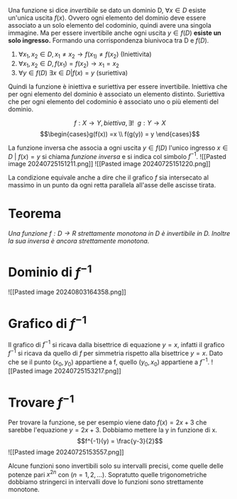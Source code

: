 Una funzione si dice *invertibile* se dato un dominio D, $\forall x \in D$ esiste un'unica uscita $f(x)$. Ovvero ogni elemento del dominio deve essere associato a un solo elemento del codominio, quindi avere una singola immagine. Ma per essere invertibile anche ogni uscita $y \in f(D)$ **esiste un solo ingresso.** Formando una corrispondenza biunivoca tra D e $f(D)$.

1. $\forall x_{1},x_{2}\in D, x_{1} \not = x_{2} \to f(x_{1)}\not = f(x_{2})$ (Iniettivita)
2. $\forall x_{1},x_{2}\in D, f(x_{1}) = f(x_{2}) \to x_{1}=x_{2}$
3. $\forall y \in f(D) \ \exists x \in D | f(x) = y$ (suriettiva)

Quindi la funzione è iniettiva e suriettiva per essere invertibile.
Iniettiva che per ogni elemento del dominio è associato un elemento distinto.
Suriettiva che per ogni elemento del codominio è associato uno o più elementi del dominio.

$$f:X \to Y, biettiva, \exists! \ \ g:Y\to X$$
$$\begin{cases}g(f(x)) =x \\
f(g(y)) = y
\end{cases}$$

La funzione inversa che associa a ogni uscita $y \in f(D)$ l'unico ingresso $x \in D \ | \ f(x) = y$ si chiama *funzione inversa* e si indica col simbolo $f^{-1}$.
![[Pasted image 20240725151211.png]]
![[Pasted image 20240725151220.png]]

La condizione equivale anche a dire che il grafico $f$ sia intersecato al massimo in un punto da ogni retta parallela all'asse delle ascisse tirata.


# Teorema
*Una funzione $f:D \to R$ strettamente monotona in D è invertibile in D. Inoltre la sua inversa è ancora strettamente monotona.*



# Dominio di $f^{-1}$

![[Pasted image 20240803164358.png]]


# Grafico di $f^{-1}$

Il grafico di $f^{-1}$ si ricava dalla bisettrice di equazione $y =x$, infatti il grafico $f^{-1}$ si ricava da quello di $f$ per simmetria rispetto alla bisettrice $y = x$. Dato che se il punto $(x_0,y_0)$ appartiene a f, quello $(y_0,x_0)$ appartiene a $f^{-1}$.
![[Pasted image 20240725153217.png]]


# Trovare $f^{-1}$
Per trovare la funzione, se per esempio viene dato $f(x) = 2x +3$ che sarebbe l'equazione $y = 2x +3$. Dobbiamo mettere la y in funzione di x.
$$f^{-1}(y) = \frac{y-3}{2}$$
![[Pasted image 20240725153557.png]]

Alcune funzioni sono invertibili solo su intervalli precisi, come quelle delle potenze pari $x^{2n}$ con $(n = 1,2,...)$.
Sopratutto quelle trigonometriche dobbiamo stringerci in intervalli dove lo funzioni sono strettamente monotone.




